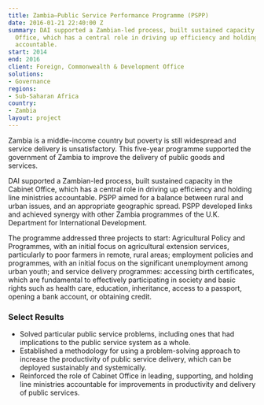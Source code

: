 ```yaml
---
title: Zambia—Public Service Performance Programme (PSPP)
date: 2016-01-21 22:40:00 Z
summary: DAI supported a Zambian-led process, built sustained capacity in the Cabinet
  Office, which has a central role in driving up efficiency and holding line ministries
  accountable.
start: 2014
end: 2016
client: Foreign, Commonwealth & Development Office
solutions:
- Governance
regions:
- Sub-Saharan Africa
country:
- Zambia
layout: project
---
```


Zambia is a middle-income country but poverty is still widespread and service delivery is unsatisfactory. This five-year programme supported the government of Zambia to improve the delivery of public goods and services.

DAI supported a Zambian-led process, built sustained capacity in the Cabinet Office, which has a central role in driving up efficiency and holding line ministries accountable. PSPP aimed for a balance between rural and urban issues, and an appropriate geographic spread. PSPP developed links and achieved synergy with other Zambia programmes of the U.K. Department for International Development.

The programme addressed three projects to start: Agricultural Policy and Programmes, with an initial focus on agricultural extension services, particularly to poor farmers in remote, rural areas; employment policies and programmes, with an initial focus on the significant unemployment among urban youth; and service delivery programmes: accessing birth certificates, which are fundamental to effectively participating in society and basic rights such as health care, education, inheritance, access to a passport, opening a bank account, or obtaining credit.

### Select Results

* Solved particular public service problems, including ones that had implications to the public service system as a whole.
* Established a methodology for using a problem-solving approach to increase the productivity of public service delivery, which can be deployed sustainably and systemically.
* Reinforced the role of Cabinet Office in leading, supporting, and holding line ministries accountable for improvements in productivity and delivery of public services.